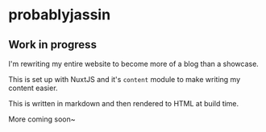 # probablyjassin

## Work in progress

I'm rewriting my entire website to become more of a blog than a showcase.

This is set up with NuxtJS and it's `content` module to make writing my content easier.

This is written in markdown and then rendered to HTML at build time.

More coming soon~